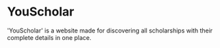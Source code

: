 # YouScholar
'YouScholar' is a website made for discovering all scholarships with their complete details in one place.
